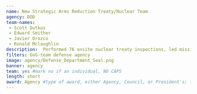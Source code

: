 ```yaml
---
name: New Strategic Arms Reduction Treaty/Nuclear Team
agency: DOD
team-names:
 - Scott Dutkus
 - Edward Smither
 - Javier Orozco
 - Ronald Mclaughlin
description:  Performed 76 onsite nuclear treaty inspections, led missions to shut down nuclear reactors, and conducted 36 inspection missions in the Russian Federation as part of the New Strategic Arms Reduction Treaty (START). Their efforts were important in the further reduction of the threat of weapons of mass destruction.
filters: GoG-team defense agency
image: agency/Defense_Department_Seal.png
banner: agency
team: yes #mark no if an individual, NO CAPS
length: short
award: Agency #type of award, either Agency, Council, or President's; this is case sensitive so make sure to match the options listed exactly. This section generates the format of the card
---
```

